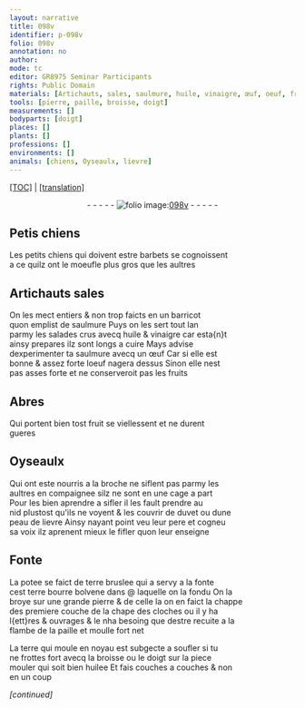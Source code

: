 ```yaml
---
layout: narrative
title: 098v
identifier: p-098v
folio: 098v
annotation: no
author:
mode: tc
editor: GR8975 Seminar Participants
rights: Public Domain
materials: [Artichauts, sales, saulmure, huile, vinaigre, œuf, oeuf, fruits, fruit, duvet, peau de lievre, potee, terre bruslee, terre bourre bolvene, pierre, paille, terre, huilee]
tools: [pierre, paille, broisse, doigt]
measurements: []
bodyparts: [doigt]
places: []
plants: []
professions: []
environments: []
animals: [chiens, Oyseaulx, lievre]
---
```


<p><a href="{{ site.baseurl }}/diplomatic/" target="_blank">[TOC]</a> | <a href="{{ site.baseurl }}/texts/p-098v_tl/ target="_blank"">[translation]</a></p><div class="folio" align="center">- - - - - <a href="http://gallica.bnf.fr/ark:/12148/btv1b10500001g/f202.image" target="_blank"><img src="https://cu-mkp.github.io/2017-workshop-edition/assets/photo-icon.png" alt="folio image: " style="display:inline-block; margin-bottom:-3px;"/>098v</a> - - - - - </div>  
  

## Petis <span class="al">chiens</span>

 
Les petits <span class="al">chiens</span> qui doivent estre barbets se cognoissent<br/> a ce quilz ont le moeufle plus gros que les aultres
 
 
  

## <span class="m">Artichauts</span> <span class="m">sales</span>

 
On les mect entiers & non trop faicts en un barricot<br/> quon emplist de <span class="m">saulmure</span> Puys on les sert tout lan<br/> parmy les salades crus avecq <span class="m">huile</span> & <span class="m">vinaigre</span> car esta{n}t<br/> ainsy prepares ilz sont longs a cuire Mays advise<br/> dexperimenter ta <span class="m">saulmure</span> avecq un <span class="m">œuf</span> Car si elle est<br/> bonne & assez forte l<span class="m">oeuf</span> nagera dessus Sinon elle nest<br/> pas asses forte et ne conserveroit pas les <span class="m">fruits</span>
 
 
  

## Abres

 
Qui portent bien tost <span class="m">fruit</span> se viellessent et ne durent<br/> gueres
 
 
  

## <span class="al">Oyseaulx</span>

 
Qui ont este nourris a la broche ne siflent pas parmy les<br/> aultres en compaignee silz ne sont en une cage a part<br/> Pour les bien aprendre a sifler il les fault prendre au<br/> nid plustost qu'ils ne voyent & les couvrir de <span class="m">duvet</span> ou dune<br/> <span class="m">peau de <span class="al">lievre</span></span> Ainsy nayant point veu leur pere et cogneu<br/> sa voix ilz aprenent mieux le fifler quon leur enseigne
 
 
  

## Fonte

 
La <span class="m">potee</span> se faict de <span class="m">terre bruslee</span> qui a servy a la fonte<br/> cest <span class="m">terre bourre bolvene</span> dans @ laquelle on la fondu On la<br/> broye sur une grande <span class="tl"><span class="m">pierre</span></span> & de celle la on en faict la <span class="del">chappe<br/> des</span> premiere couche de la chape des cloches ou il y ha<br/> l{ett}res & ouvrages & <span class="del">le</span> nha besoing que destre recuite a la<br/> flambe de la <span class="tl"><span class="m">paille</span></span> et moulle fort net
 
La <span class="m">terre</span> qui moule en noyau est subgecte a soufler si tu<br/> ne frottes fort avecq la <span class="tl">broisse</span> ou le <span class="tl"><span class="bp">doigt </span></span> sur la piece<br/> mouler qui soit bien <span class="m">huilee</span> Et fais couches a couches & non<br/> en un coup
 
*[continued]*
 
